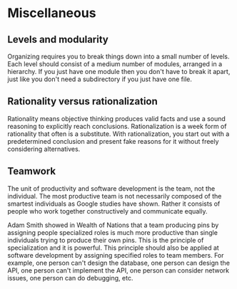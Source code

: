 # Miscellaneous

## Levels and modularity

Organizing requires you to break things down into a small number of levels. Each level should consist of a medium number of modules, arranged in a hierarchy. If you just have one module then you don't have to break it apart, just like you don't need a subdirectory if you just have one file.

## Rationality versus rationalization

Rationality means objective thinking produces valid facts and use a sound reasoning to explicitly reach conclusions. Rationalization is a week form of rationality that often is a substitute. With rationalization, you start out with a predetermined conclusion and present fake reasons for it without freely considering alternatives.

## Teamwork

The unit of productivity and software development is the team, not the individual. The most productive team is not necessarily composed of the smartest individuals as Google studies have shown. Rather it consists of people who work together constructively and communicate equally.

Adam Smith showed in Wealth of Nations that a team producing pins by assigning people specialized roles is much more productive than single individuals trying to produce their own pins. This is the principle of specialization and it is powerful. This principle should also be applied at software development by assigning specified roles to team members. For example, one person can't design the database, one person can design the API, one person can't implement the API, one person can consider network issues, one person can do debugging, etc.
